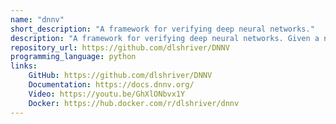 ```yaml
---
name: "dnnv"
short_description: "A framework for verifying deep neural networks."
description: "A framework for verifying deep neural networks. Given a neural network and a specification over its behavior, verification checks whether the specification is true or false. DNNV standardizes the network and property specification formats and performs network simplification and property reduction, facilitating verifier execution, comparison, and artifact re-use."
repository_url: https://github.com/dlshriver/DNNV
programming_language: python
links: 
    GitHub: https://github.com/dlshriver/DNNV
    Documentation: https://docs.dnnv.org/
    Video: https://youtu.be/GhXlONbvx1Y
    Docker: https://hub.docker.com/r/dlshriver/dnnv
---
```

